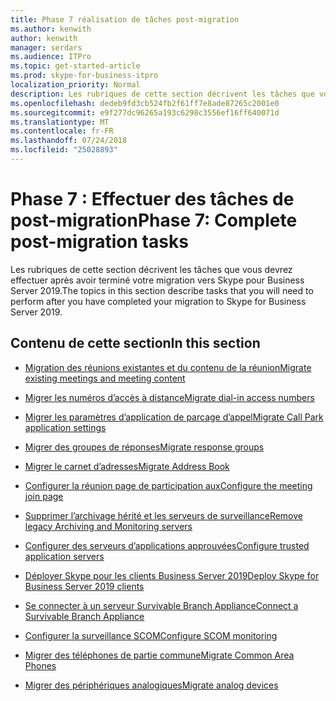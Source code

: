 ```yaml
---
title: Phase 7 réalisation de tâches post-migration
ms.author: kenwith
author: kenwith
manager: serdars
ms.audience: ITPro
ms.topic: get-started-article
ms.prod: skype-for-business-itpro
localization_priority: Normal
description: Les rubriques de cette section décrivent les tâches que vous devrez effectuer après avoir terminé votre migration vers Skype pour Business Server 2019.
ms.openlocfilehash: dedeb9fd3cb524fb2f61ff7e8ade87265c2001e0
ms.sourcegitcommit: e9f277dc96265a193c6298c3556ef16ff640071d
ms.translationtype: MT
ms.contentlocale: fr-FR
ms.lasthandoff: 07/24/2018
ms.locfileid: "25028893"
---
```

# <a name="phase-7-complete-post-migration-tasks"></a><span data-ttu-id="49c9a-103">Phase 7 : Effectuer des tâches de post-migration</span><span class="sxs-lookup"><span data-stu-id="49c9a-103">Phase 7: Complete post-migration tasks</span></span>

<span data-ttu-id="49c9a-104">Les rubriques de cette section décrivent les tâches que vous devrez effectuer après avoir terminé votre migration vers Skype pour Business Server 2019.</span><span class="sxs-lookup"><span data-stu-id="49c9a-104">The topics in this section describe tasks that you will need to perform after you have completed your migration to Skype for Business Server 2019.</span></span>
  
## <a name="in-this-section"></a><span data-ttu-id="49c9a-105">Contenu de cette section</span><span class="sxs-lookup"><span data-stu-id="49c9a-105">In this section</span></span>

- [<span data-ttu-id="49c9a-106">Migration des réunions existantes et du contenu de la réunion</span><span class="sxs-lookup"><span data-stu-id="49c9a-106">Migrate existing meetings and meeting content</span></span>](migrate-existing-meetings-and-meeting-content.md)
    
- [<span data-ttu-id="49c9a-107">Migrer les numéros d’accès à distance</span><span class="sxs-lookup"><span data-stu-id="49c9a-107">Migrate dial-in access numbers</span></span>](migrate-dial-in-access-numbers.md)
    
- [<span data-ttu-id="49c9a-108">Migrer les paramètres d’application de parcage d’appel</span><span class="sxs-lookup"><span data-stu-id="49c9a-108">Migrate Call Park application settings</span></span>](migrate-call-park-application-settings.md)
    
- [<span data-ttu-id="49c9a-109">Migrer des groupes de réponses</span><span class="sxs-lookup"><span data-stu-id="49c9a-109">Migrate response groups</span></span>](migrate-response-groups.md)
    
- [<span data-ttu-id="49c9a-110">Migrer le carnet d’adresses</span><span class="sxs-lookup"><span data-stu-id="49c9a-110">Migrate Address Book</span></span>](migrate-address-book.md)
    
- [<span data-ttu-id="49c9a-111">Configurer la réunion page de participation aux</span><span class="sxs-lookup"><span data-stu-id="49c9a-111">Configure the meeting join page</span></span>](configure-the-meeting-join-page.md)
    
- [<span data-ttu-id="49c9a-112">Supprimer l’archivage hérité et les serveurs de surveillance</span><span class="sxs-lookup"><span data-stu-id="49c9a-112">Remove legacy Archiving and Monitoring servers</span></span>](remove-legacy-archiving-and-monitoring-servers.md)
    
- [<span data-ttu-id="49c9a-113">Configurer des serveurs d’applications approuvées</span><span class="sxs-lookup"><span data-stu-id="49c9a-113">Configure trusted application servers</span></span>](configure-trusted-application-servers.md)
    
- [<span data-ttu-id="49c9a-114">Déployer Skype pour les clients Business Server 2019</span><span class="sxs-lookup"><span data-stu-id="49c9a-114">Deploy Skype for Business Server 2019 clients</span></span>](deploy-clients.md)
    
- [<span data-ttu-id="49c9a-115">Se connecter à un serveur Survivable Branch Appliance</span><span class="sxs-lookup"><span data-stu-id="49c9a-115">Connect a Survivable Branch Appliance</span></span>](connect-a-survivable-branch-appliance.md)
    
- [<span data-ttu-id="49c9a-116">Configurer la surveillance SCOM</span><span class="sxs-lookup"><span data-stu-id="49c9a-116">Configure SCOM monitoring</span></span>](configure-scom-monitoring.md)
    
- [<span data-ttu-id="49c9a-117">Migrer des téléphones de partie commune</span><span class="sxs-lookup"><span data-stu-id="49c9a-117">Migrate Common Area Phones</span></span>](migrate-common-area-phones.md)
    
- [<span data-ttu-id="49c9a-118">Migrer des périphériques analogiques</span><span class="sxs-lookup"><span data-stu-id="49c9a-118">Migrate analog devices</span></span>](migrate-analog-devices.md)
    

